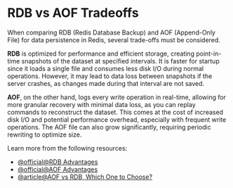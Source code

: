 # RDB vs AOF Tradeoffs

When comparing RDB (Redis Database Backup) and AOF (Append-Only File) for data persistence in Redis, several trade-offs must be considered. 

**RDB** is optimized for performance and efficient storage, creating point-in-time snapshots of the dataset at specified intervals. It is faster for startup since it loads a single file and consumes less disk I/O during normal operations. However, it may lead to data loss between snapshots if the server crashes, as changes made during that interval are not saved.

**AOF**, on the other hand, logs every write operation in real-time, allowing for more granular recovery with minimal data loss, as you can replay commands to reconstruct the dataset. This comes at the cost of increased disk I/O and potential performance overhead, especially with frequent write operations. The AOF file can also grow significantly, requiring periodic rewriting to optimize size.

Learn more from the following resources:

- [@official@RDB Advantages](https://redis.io/docs/latest/operate/oss_and_stack/management/persistence/#rdb-advantages)
- [@official@AOF Advantages](https://redis.io/docs/latest/operate/oss_and_stack/management/persistence/#aof-advantages)
- [@article@AOF vs RDB, Which One to Choose?](https://codedamn.com/news/backend/redis-data-persistence-aof-vs-rdb)